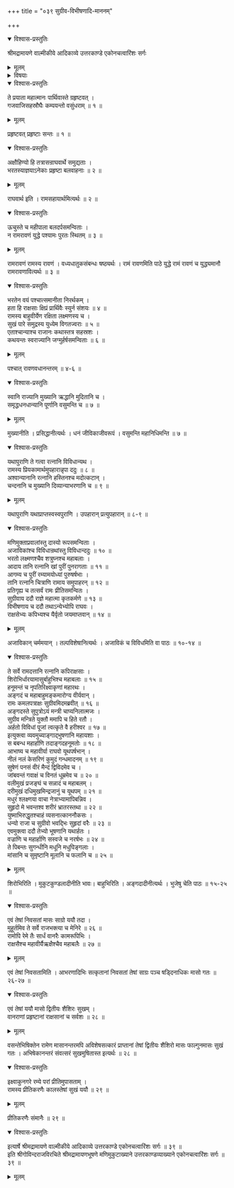 +++
title = "०३९ सुग्रीव-विभीषणादि-माननम्"

+++

<details open><summary>विश्वास-प्रस्तुतिः</summary>

श्रीमद्रामायणे वाल्मीकीये आदिकाव्ये उत्तरकाण्डे एकोनचत्वारिंशः सर्गः
</details>

<details><summary>मूलम्</summary>

श्रीमद्रामायणे वाल्मीकीये आदिकाव्ये उत्तरकाण्डे एकोनचत्वारिंशः सर्गः
</details>

<details><summary>विषयाः</summary>

रामाभ्यनुज्ञानेन स्व-स्व-नगर-गतैस् तैस् तै राजभिः  
स्व-स्वानुगत-भरत-लक्ष्मण-शत्रुघ्न-द्वारा  
श्रीरामाय नाना-रत्नादि-रूपोपायन-प्रत्यर्पणम् ॥ १ ॥  
रामेण सुग्रीव-विभीषणदिभ्यस् तद्-रत्न-दानम् ॥ २ ॥  
रामेण सादरोपचार-लालितैः सुग्रीव-विभीषणादिभिर् अयोध्यायाम् एकं वत्सरं सुख-निवासः ॥ ३ ॥
</details>

<details open><summary>विश्वास-प्रस्तुतिः</summary>

ते प्रयाता महात्मानः पार्थिवास्ते ग्रहृष्टवत् ।  
गजवाजिसहस्रौघैः कम्पयन्तो वसुंधराम् ॥ १ ॥
</details>

<details><summary>मूलम्</summary>

ते प्रयाता महात्मानः पार्थिवास्ते ग्रहृष्टवत् ।  
गजवाजिसहस्रौघैः कम्पयन्तो वसुंधराम् ॥ १ ॥
</details>

प्रहृष्टवत् प्रहृष्टाः सन्तः ॥ १ ॥

<details open><summary>विश्वास-प्रस्तुतिः</summary>

अक्षौहिण्यो हि तत्रासन्राघवार्थे समुद्यताः ।  
भरतस्याज्ञयाऽनेकाः प्रहृष्टा बलवाहनाः ॥ २ ॥
</details>

<details><summary>मूलम्</summary>

अक्षौहिण्यो हि तत्रासन्राघवार्थे समुद्यताः ।  
भरतस्याज्ञयाऽनेकाः प्रहृष्टा बलवाहनाः ॥ २ ॥
</details>

राघवार्थ इति । रामसहायार्थमित्यर्थः ॥ २ ॥

<details open><summary>विश्वास-प्रस्तुतिः</summary>

ऊचुस्ते च महीपाला बलदर्पसमन्विताः ।  
न रामरावणं युद्धे पश्यामः पुरतः स्थितम् ॥ ३ ॥
</details>

<details><summary>मूलम्</summary>

ऊचुस्ते च महीपाला बलदर्पसमन्विताः ।  
न रामरावणं युद्धे पश्यामः पुरतः स्थितम् ॥ ३ ॥
</details>

रामरावणं रामस्य रावणं । वध्यधातुकसंबन्धः षष्ठ्यर्थः । रामं रावणमिति पाठे युद्धे रामं रावणं च युद्ध्यमानौ रामरावणावित्यर्थः ॥ ३ ॥

<details open><summary>विश्वास-प्रस्तुतिः</summary>

भरतेन वयं पश्चात्समानीता निरर्थकम् ।  
हता हि राक्षसाः क्षिप्रं प्रार्थिवैः स्युर्न संशयः ॥ ४ ॥  
रामस्य बाहुवीर्येण रक्षिता लक्ष्मणस्य च ।  
सुखं पारे समुद्रस्य युध्येम विगतज्वराः ॥ ५ ॥  
एताश्चान्याश्च राजानः कथास्तत्र सहस्रशः ।  
कथयन्तः स्वराज्यानि जग्मुर्हर्षसमन्विताः ॥ ६ ॥
</details>

<details><summary>मूलम्</summary>

भरतेन वयं पश्चात्समानीता निरर्थकम् ।  
हता हि राक्षसाः क्षिप्रं प्रार्थिवैः स्युर्न संशयः ॥ ४ ॥  
रामस्य बाहुवीर्येण रक्षिता लक्ष्मणस्य च ।  
सुखं पारे समुद्रस्य युध्येम विगतज्वराः ॥ ५ ॥  
एताश्चान्याश्च राजानः कथास्तत्र सहस्रशः ।  
कथयन्तः स्वराज्यानि जग्मुर्हर्षसमन्विताः ॥ ६ ॥
</details>

पश्चात् रावणवधानन्तरम् ॥ ४-६ ॥

<details open><summary>विश्वास-प्रस्तुतिः</summary>

स्वानि राज्यानि मुख्यानि ऋद्धानि मुदितानि च ।  
समृद्धधनधान्यानि पूर्णानि वसुमन्ति च ॥ ७ ॥
</details>

<details><summary>मूलम्</summary>

स्वानि राज्यानि मुख्यानि ऋद्धानि मुदितानि च ।  
समृद्धधनधान्यानि पूर्णानि वसुमन्ति च ॥ ७ ॥
</details>

मुख्यानीति । प्रसिद्धानीत्यर्थः । धनं जीविकाजीवरूपं । वसुमन्ति महानिधिमन्ति ॥ ७ ॥

<details open><summary>विश्वास-प्रस्तुतिः</summary>

यथापुराणि ते गत्वा रत्नानि विविधान्यथ ।  
रामस्य प्रियकामार्थमुपहारान्नृपा ददुः ॥ ८ ॥  
अश्वान्यानानि रत्नानि हस्तिनश्च मदोत्कटान् ।  
चन्दनानि च मुख्यानि दिव्यान्याभरणानि च ॥ ९ ॥
</details>

<details><summary>मूलम्</summary>

यथापुराणि ते गत्वा रत्नानि विविधान्यथ ।  
रामस्य प्रियकामार्थमुपहारान्नृपा ददुः ॥ ८ ॥  
अश्वान्यानानि रत्नानि हस्तिनश्च मदोत्कटान् ।  
चन्दनानि च मुख्यानि दिव्यान्याभरणानि च ॥ ९ ॥
</details>

यथापुराणि यथाप्राप्तस्वस्वपुराणि । उपहारान् प्रत्युपहारान् ॥ ८-९ ॥

<details open><summary>विश्वास-प्रस्तुतिः</summary>

मणिमुक्ताप्रवालांस्तु दास्यो रूपसमन्विताः ।  
अजाविकांश्च विविधान्रथांस्तु विविधान्ददुः ॥ १० ॥  
भरतो लक्ष्मणश्चैव शत्रुघ्नश्च महाबलाः ।  
आदाय तानि रत्नानि खां पुरीं पुनरागताः ॥ ११ ॥  
आगम्य च पुरीं रम्यामयोध्यां पुरुषर्षभाः ।  
तानि रत्नानि चित्राणि रामाय समुपाहरन् ॥ १२ ॥  
प्रतिगृह्य च तत्सर्वं रामः प्रीतिसमन्वितः ।  
सुग्रीवाय ददौ राज्ञे महात्मा कृतकर्मणे ॥ १३ ॥  
विभीषणाय च ददौ तथाऽन्येभ्योपि राघवः ।  
राक्षसेभ्यः कपिभ्यश्च यैर्वृतो जयमाप्तवान् ॥ १४ ॥
</details>

<details><summary>मूलम्</summary>

मणिमुक्ताप्रवालांस्तु दास्यो रूपसमन्विताः ।  
अजाविकांश्च विविधान्रथांस्तु विविधान्ददुः ॥ १० ॥  
भरतो लक्ष्मणश्चैव शत्रुघ्नश्च महाबलाः ।  
आदाय तानि रत्नानि खां पुरीं पुनरागताः ॥ ११ ॥  
आगम्य च पुरीं रम्यामयोध्यां पुरुषर्षभाः ।  
तानि रत्नानि चित्राणि रामाय समुपाहरन् ॥ १२ ॥  
प्रतिगृह्य च तत्सर्वं रामः प्रीतिसमन्वितः ।  
सुग्रीवाय ददौ राज्ञे महात्मा कृतकर्मणे ॥ १३ ॥  
विभीषणाय च ददौ तथाऽन्येभ्योपि राघवः ।  
राक्षसेभ्यः कपिभ्यश्च यैर्वृतो जयमाप्तवान् ॥ १४ ॥
</details>

अजाविकान् चर्ममयान् । तल्पविशेषानित्यर्थः । अजाविकं च विविधमिति वा पाठः ॥ १०-१४ ॥

<details open><summary>विश्वास-प्रस्तुतिः</summary>

ते सर्वे रामदत्तानि रत्नानि कपिराक्षसाः ।  
शिरोभिर्धारयामासुर्बाहुभिश्च महाबलाः ॥ १५ ॥  
हनूमन्तं च नृपतिरिक्ष्वाकृणां महारथः ।  
अङ्गदं च महाबाहुमङ्कमारोग्य वीर्यवान् ।  
रामः कमलपत्राक्षः सुग्रीवमिदमब्रवीत् ॥ १६ ॥  
अङ्गदस्ते सुपुत्रोऽयं मन्त्री चाप्यनिलात्मजः ।  
सुग्रीव मन्त्रिते युक्तौ ममापि च हिते रतौ ।  
अर्हतो विविधां पूजां त्वत्कृते वै हरीश्वर ॥ १७ ॥  
इत्युक्त्वा व्यवमुच्याङ्गाद्भुषणानि महायशाः ।  
स बबन्ध महार्हाणि तदाङ्गदहनूमतोः ॥ १८ ॥  
आभाष्य च महावीर्या राघवो यूथपर्षभान् ।  
नीलं नलं केसरिणं कुमुदं गन्धमादनम् ॥ १९ ॥  
सुषेणं पनसं वीरं मैन्दं द्विविदमेव च ।  
जांबवन्तं गवाक्षं च विनतं धूम्रमेव च ॥ २० ॥  
वलीमुखं प्रजङ्घं च सन्नादं च महाबलम् ।  
दरीमुखं दधिमुखमिन्द्रजानुं च यूथपम् ॥ २१ ॥  
मधुरं श्लक्ष्णया वाचा नेत्राभ्यामापिबन्निव ।  
सुहृदो मे भवन्तश्व शरीरं भ्रातरस्तथा ॥ २२ ॥  
युष्माभिरुद्धृतश्चाहं व्यसनात्काननौकसः ।  
धन्यो राजा च सुग्रीवो भवद्भिः सुहृदां वरैः ॥ २३ ॥  
एवमुक्त्वा ददौ तेभ्यो भूषणानि यथार्हतः ।  
वज्राणि च महार्हाणि सस्वजे च नरर्षभः ॥ २४ ॥  
ते पिबन्तः सुगन्धीनि मधूनि मधुपिङ्गलाः ।  
मांसानि च सुमृष्टानि मूलानि च फलानि च ॥ २५ ॥
</details>

<details><summary>मूलम्</summary>

ते सर्वे रामदत्तानि रत्नानि कपिराक्षसाः ।  
शिरोभिर्धारयामासुर्बाहुभिश्च महाबलाः ॥ १५ ॥  
हनूमन्तं च नृपतिरिक्ष्वाकृणां महारथः ।  
अङ्गदं च महाबाहुमङ्कमारोग्य वीर्यवान् ।  
रामः कमलपत्राक्षः सुग्रीवमिदमब्रवीत् ॥ १६ ॥  
अङ्गदस्ते सुपुत्रोऽयं मन्त्री चाप्यनिलात्मजः ।  
सुग्रीव मन्त्रिते युक्तौ ममापि च हिते रतौ ।  
अर्हतो विविधां पूजां त्वत्कृते वै हरीश्वर ॥ १७ ॥  
इत्युक्त्वा व्यवमुच्याङ्गाद्भुषणानि महायशाः ।  
स बबन्ध महार्हाणि तदाङ्गदहनूमतोः ॥ १८ ॥  
आभाष्य च महावीर्या राघवो यूथपर्षभान् ।  
नीलं नलं केसरिणं कुमुदं गन्धमादनम् ॥ १९ ॥  
सुषेणं पनसं वीरं मैन्दं द्विविदमेव च ।  
जांबवन्तं गवाक्षं च विनतं धूम्रमेव च ॥ २० ॥  
वलीमुखं प्रजङ्घं च सन्नादं च महाबलम् ।  
दरीमुखं दधिमुखमिन्द्रजानुं च यूथपम् ॥ २१ ॥  
मधुरं श्लक्ष्णया वाचा नेत्राभ्यामापिबन्निव ।  
सुहृदो मे भवन्तश्व शरीरं भ्रातरस्तथा ॥ २२ ॥  
युष्माभिरुद्धृतश्चाहं व्यसनात्काननौकसः ।  
धन्यो राजा च सुग्रीवो भवद्भिः सुहृदां वरैः ॥ २३ ॥  
एवमुक्त्वा ददौ तेभ्यो भूषणानि यथार्हतः ।  
वज्राणि च महार्हाणि सस्वजे च नरर्षभः ॥ २४ ॥  
ते पिबन्तः सुगन्धीनि मधूनि मधुपिङ्गलाः ।  
मांसानि च सुमृष्टानि मूलानि च फलानि च ॥ २५ ॥
</details>

शिरोभिरिति । मुकुटकुण्डलादीनीति भावः। बाहुभिरिति । अङ्गदादीनीत्यर्थः । भुजेषु चेति पाठः ॥ १५-२५ ॥

<details open><summary>विश्वास-प्रस्तुतिः</summary>

एवं तेषां निवसतां मासः साग्रो ययौ तदा ।  
मुहूर्तमिव ते सर्वे राजभक्त्या च मेनिरे ॥ २६ ॥  
रामोपि रेमे तैः सार्धं वानरैः कामरूपिभिः ।  
राक्षसैश्च महावीर्यैऋक्षैश्चैव महाबलैः ॥ २७ ॥
</details>

<details><summary>मूलम्</summary>

एवं तेषां निवसतां मासः साग्रो ययौ तदा ।  
मुहूर्तमिव ते सर्वे राजभक्त्या च मेनिरे ॥ २६ ॥  
रामोपि रेमे तैः सार्धं वानरैः कामरूपिभिः ।  
राक्षसैश्च महावीर्यैऋक्षैश्चैव महाबलैः ॥ २७ ॥
</details>

एवं तेषां निवसतामिति । आभरणादिभिः सत्कृतानां निवसतां तेषां साग्रः पञ्च षड्दिनाधिकः मासो गतः ॥ २६-२७ ॥

<details open><summary>विश्वास-प्रस्तुतिः</summary>

एवं तेषां ययौ मासो द्वितीयः शैशिरः सुखम् ।  
वानराणां प्रहृष्टानां राक्षसानां च सर्वशः ॥ २८ ॥
</details>

<details><summary>मूलम्</summary>

एवं तेषां ययौ मासो द्वितीयः शैशिरः सुखम् ।  
वानराणां प्रहृष्टानां राक्षसानां च सर्वशः ॥ २८ ॥
</details>

वसन्तेभिषिक्तेन रामेण मासानन्तरमपि अविशेषसत्कारं प्राप्तानां तेषां द्वितीयः शैशिरो मासः फाल्गुनमासः सुखं गतः । अभिषेकानन्तरं संवत्सरं सुखमुषितास्त इत्यर्थः ॥ २८ ॥

<details open><summary>विश्वास-प्रस्तुतिः</summary>

इक्ष्वाकुनगरे रम्ये परां प्रीतिमुपासताम् ।  
रामस्य प्रीतिकरणैः कालस्तेषां सुखं ययौ ॥ २९ ॥
</details>

<details><summary>मूलम्</summary>

इक्ष्वाकुनगरे रम्ये परां प्रीतिमुपासताम् ।  
रामस्य प्रीतिकरणैः कालस्तेषां सुखं ययौ ॥ २९ ॥
</details>

प्रीतिकरणैः संमानैः ॥ २९ ॥

<details open><summary>विश्वास-प्रस्तुतिः</summary>

इत्यार्षे श्रीमद्रामायणे वाल्मीकीये आदिकाव्ये उत्तरकाण्डे एकोनचत्वारिंशः सर्गः ॥ ३९ ॥  
इति श्रीगोविन्दराजविरचिते श्रीमद्रामायणभूषणे मणिमुकुटाख्याने उत्तरकाण्डव्याख्याने एकोनचत्वारिंशः सर्गः ॥ ३९ ॥
</details>

<details><summary>मूलम्</summary>

इत्यार्षे श्रीमद्रामायणे वाल्मीकीये आदिकाव्ये उत्तरकाण्डे एकोनचत्वारिंशः सर्गः ॥ ३९ ॥  
इति श्रीगोविन्दराजविरचिते श्रीमद्रामायणभूषणे मणिमुकुटाख्याने उत्तरकाण्डव्याख्याने एकोनचत्वारिंशः सर्गः ॥ ३९ ॥
</details>

